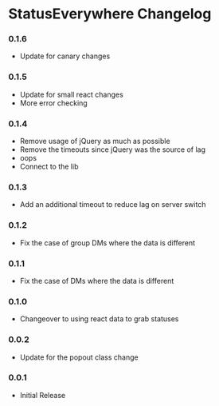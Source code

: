 # StatusEverywhere Changelog

### 0.1.6

 - Update for canary changes

### 0.1.5

 - Update for small react changes
 - More error checking

### 0.1.4

 - Remove usage of jQuery as much as possible
 - Remove the timeouts since jQuery was the source of lag
 - oops
 - Connect to the lib

### 0.1.3

 - Add an additional timeout to reduce lag on server switch

### 0.1.2

 - Fix the case of group DMs where the data is different

### 0.1.1

 - Fix the case of DMs where the data is different

### 0.1.0

 - Changeover to using react data to grab statuses

### 0.0.2

 - Update for the popout class change

### 0.0.1

 - Initial Release